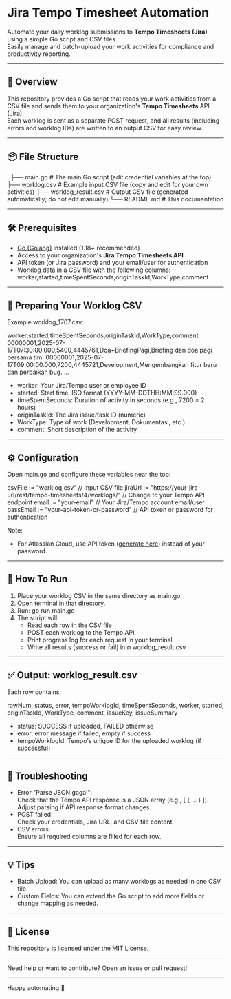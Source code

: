 # Jira Tempo Timesheet Automation

Automate your daily worklog submissions to **Tempo Timesheets (Jira)** using a simple Go script and CSV files.  
Easily manage and batch-upload your work activities for compliance and productivity reporting.

---

## 📖 Overview

This repository provides a Go script that reads your work activities from a CSV file and sends them to your organization's **Tempo Timesheets** API (Jira).  
Each worklog is sent as a separate POST request, and all results (including errors and worklog IDs) are written to an output CSV for easy review.

---

## 📦 File Structure

.
├── main.go                # The main Go script (edit credential variables at the top)
├── worklog.csv            # Example input CSV file (copy and edit for your own activities)
├── worklog_result.csv     # Output CSV file (generated automatically; do not edit manually)
└── README.md              # This documentation

---

## 🛠️ Prerequisites

- [Go (Golang)](https://golang.org/dl/) installed (1.18+ recommended)
- Access to your organization's **Jira Tempo Timesheets API**
- API token (or Jira password) and your email/user for authentication
- Worklog data in a CSV file with the following columns:
  worker,started,timeSpentSeconds,originTaskId,WorkType,comment

---

## 📝 Preparing Your Worklog CSV

Example worklog_1707.csv:

worker,started,timeSpentSeconds,originTaskId,WorkType,comment
00000001,2025-07-17T07:30:00.000,5400,4445761,Doa+BriefingPagi,Briefing dan doa pagi bersama tim.
00000001,2025-07-17T09:00:00.000,7200,4445721,Development,Mengembangkan fitur baru dan perbaikan bug.
...

- worker: Your Jira/Tempo user or employee ID
- started: Start time, ISO format (YYYY-MM-DDTHH:MM:SS.000)
- timeSpentSeconds: Duration of activity in seconds (e.g., 7200 = 2 hours)
- originTaskId: The Jira issue/task ID (numeric)
- WorkType: Type of work (Development, Dokumentasi, etc.)
- comment: Short description of the activity

---

## ⚙️ Configuration

Open main.go and configure these variables near the top:

csvFile := "worklog.csv"                // Input CSV file
jiraUrl := "https://your-jira-url/rest/tempo-timesheets/4/worklogs/" // Change to your Tempo API endpoint
email := "your-email"                        // Your Jira/Tempo account email/user
passEmail := "your-api-token-or-password"    // API token or password for authentication

Note:  
- For Atlassian Cloud, use API token ([generate here](https://id.atlassian.com/manage-profile/security/api-tokens)) instead of your password.

---

## 🚀 How To Run

1. Place your worklog CSV in the same directory as main.go.
2. Open terminal in that directory.
3. Run:
   go run main.go
4. The script will:
    - Read each row in the CSV file
    - POST each worklog to the Tempo API
    - Print progress log for each request in your terminal
    - Write all results (success or fail) into worklog_result.csv

---

## ✅ Output: worklog_result.csv

Each row contains:

rowNum, status, error, tempoWorklogId, timeSpentSeconds, worker, started, originTaskId, WorkType, comment, issueKey, issueSummary

- status: SUCCESS if uploaded, FAILED otherwise
- error: error message if failed, empty if success
- tempoWorklogId: Tempo's unique ID for the uploaded worklog (if successful)

---

## 🐞 Troubleshooting

- Error "Parse JSON gagal":  
  Check that the Tempo API response is a JSON array (e.g., [ { ... } ]).  
  Adjust parsing if API response format changes.
- POST failed:  
  Check your credentials, Jira URL, and CSV file content.
- CSV errors:  
  Ensure all required columns are filled for each row.

---

## 💡 Tips

- Batch Upload: You can upload as many worklogs as needed in one CSV file.
- Custom Fields: You can extend the Go script to add more fields or change mapping as needed.

---

## 📜 License

This repository is licensed under the MIT License.

---

Need help or want to contribute? Open an issue or pull request!

---

Happy automating 🚀

